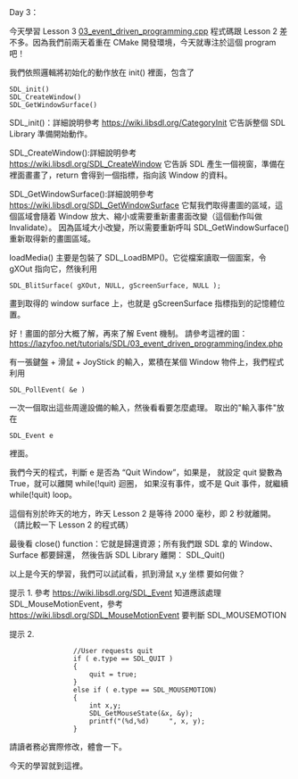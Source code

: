 Day 3：


今天學習 Lesson 3 [03_event_driven_programming.cpp](https://lazyfoo.net/tutorials/SDL/03_event_driven_programming/index.php)
程式碼跟 Lesson 2 差不多。因為我們前兩天着重在 CMake 開發環境，今天就專注於這個 program 吧！

我們依照邏輯將初始化的動作放在 init() 裡面，包含了

	SDL_init()
	SDL_CreateWindow()
	SDL_GetWindowSurface()

SDL_init()：詳細說明參考 https://wiki.libsdl.org/CategoryInit
它告訴整個 SDL Library 準備開始動作。

SDL_CreateWindow():詳細說明參考 https://wiki.libsdl.org/SDL_CreateWindow
它告訴 SDL 產生一個視窗，準備在裡面畫畫了，return 會得到一個指標，指向該 Window 的資料。

SDL_GetWindowSurface():詳細說明參考 https://wiki.libsdl.org/SDL_GetWindowSurface
它幫我們取得畫圖的區域，這個區域會隨着 Window 放大、縮小或需要重新畫畫面改變（這個動作叫做 Invalidate）。
因為區域大小改變，所以需要重新呼叫 SDL_GetWindowSurface() 重新取得新的畫圖區域。


loadMedia() 主要是包裝了 SDL_LoadBMP()。它從檔案讀取一個圖案，令 gXOut 指向它，然後利用

	SDL_BlitSurface( gXOut, NULL, gScreenSurface, NULL );

畫到取得的 window surface 上，也就是 gScreenSurface 指標指到的記憶體位置。

好！畫圖的部分大概了解，再來了解 Event 機制。
請參考這裡的圖：https://lazyfoo.net/tutorials/SDL/03_event_driven_programming/index.php

有一張鍵盤 + 滑鼠 + JoyStick 的輸入，累積在某個 Window 物件上，我們程式利用

	SDL_PollEvent( &e )

一次一個取出這些周邊設備的輸入，然後看看要怎麼處理。
取出的"輸入事件"放在

	SDL_Event e

裡面。

我們今天的程式，判斷 e 是否為 “Quit Window”，如果是，
就設定 quit 變數為 True，就可以離開 while(!quit) 迴圈，
如果沒有事件，或不是 Quit 事件，就繼續 while(!quit) loop。

這個有別於昨天的地方，昨天 Lesson 2 是等待 2000 毫秒，即 2 秒就離開。
（請比較一下 Lesson 2 的程式碼）

最後看  close() function：它就是歸還資源；所有我們跟 SDL 拿的 Window、Surface 都要歸還，
然後告訴 SDL Library 離開： SDL_Quit()

以上是今天的學習，我們可以試試看，抓到滑鼠 x,y 坐標 要如何做？

提示 1. 參考 https://wiki.libsdl.org/SDL_Event
知道應該處理 SDL_MouseMotionEvent，參考 https://wiki.libsdl.org/SDL_MouseMotionEvent
要判斷 SDL_MOUSEMOTION

提示 2.

					//User requests quit
					if ( e.type == SDL_QUIT )
					{
						quit = true;
					}
					else if ( e.type == SDL_MOUSEMOTION)
					{
						int x,y;
						SDL_GetMouseState(&x, &y);
						printf("(%d,%d)     ", x, y);
					}

請讀者務必實際修改，體會一下。

今天的學習就到這裡。
#
